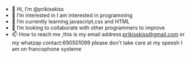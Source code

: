 - 👋 Hi, I’m @prikisskiss
- 👀 I’m interested in I am interested in programming
- 🌱 I’m currently learning javascript,css and HTML
- 💞️ I’m looking to collaborate with other programmers to improve
- 📫 How to reach me ,this is my email address:prikisskiss@gmail.com or my whatzap contact:690501099
please don't take care at my speesh I am on francophone systeme
<!---
prikisskiss/prikisskiss is a ✨ special ✨ repository because its `README.md` (this file) appears on your GitHub profile.
You can click the Preview link to take a look at your changes.
--->
